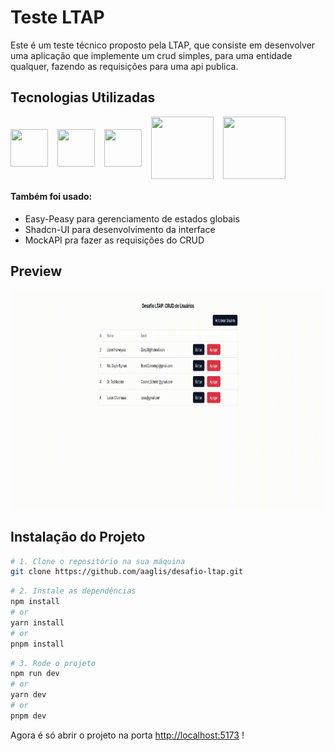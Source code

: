 # Teste LTAP

Este é um teste técnico proposto pela LTAP, que consiste em desenvolver uma aplicação que implemente um crud simples, para uma entidade qualquer, fazendo as requisições para uma api publica.

## Tecnologias Utilizadas

<div style="display: flex; align-items: center; gap: 15px">
  <img src="https://cdn.jsdelivr.net/gh/devicons/devicon@latest/icons/react/react-original.svg" style="width: 60px; height: 60px"/>
  <img src="https://cdn.jsdelivr.net/gh/devicons/devicon@latest/icons/typescript/typescript-original.svg" style="width: 60px; height: 60px"/>
  <img src="https://cdn.jsdelivr.net/gh/devicons/devicon@latest/icons/vitejs/vitejs-original.svg" style="width: 60px; height: 60px"/>
  <img src="https://cdn.jsdelivr.net/gh/devicons/devicon@latest/icons/axios/axios-plain-wordmark.svg" style="width: 100px; height: 100px"/>
  <img src="https://cdn.jsdelivr.net/gh/devicons/devicon@latest/icons/tailwindcss/tailwindcss-original-wordmark.svg" style="width: 100px; height: 100px"/>
</div>

<h4>Também foi usado:</h4>
<ul>
  <li>Easy-Peasy para gerenciamento de estados globais</li>
  <li>Shadcn-UI para desenvolvimento da interface</li>
  <li>MockAPI pra fazer as requisições do CRUD</li>
</ul>

## Preview

<img width="1500px" height="350px" src="./preview.gif"></img>

## Instalação do Projeto
```sh
# 1. Clone o repositório na sua máquina
git clone https://github.com/aaglis/desafio-ltap.git
```

```bash
# 2. Instale as dependências
npm install
# or
yarn install
# or
pnpm install
```

```bash
# 3. Rode o projeto
npm run dev
# or
yarn dev
# or
pnpm dev
```

Agora é só abrir o projeto na porta
[http://localhost:5173](http://localhost:5173) !